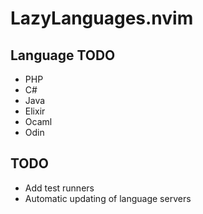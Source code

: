 # LazyLanguages.nvim

## Language TODO

- PHP
- C#
- Java
- Elixir
- Ocaml
- Odin

## TODO

- Add test runners
- Automatic updating of language servers
